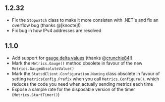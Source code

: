 ## 1.2.32
- Fix the `Stopwatch` class to make it more consisten with .NET's and fix an overflow bug (thanks @[knocte]!)
- Fix bug in how IPv4 addresses are resolved 

## 1.1.0
- Add support for [gauge delta values](https://github.com/etsy/statsd/blob/master/docs/metric_types.md#gauges) (thanks @[crunchie84](https://github.com/crunchie84)!)
- Mark the `Metrics.Gauge()` method obsolete in favour of the new `Metrics.GaugeAbsoluteValue()`
- Mark the `StatsdClient.Configuration.Naming` class obsolete in favour of setting `MetricsConfig.Prefix` when you call `Metrics.Configure()`, which reduces the code you need when actually sending metrics each time
- Expose a sample rate for the disposable version of the timer (`Metrics.StartTimer()`)
